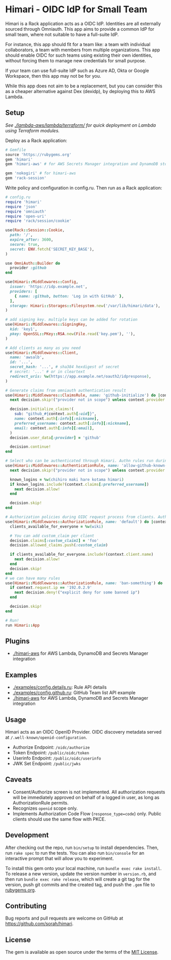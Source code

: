 # Himari - OIDC IdP for Small Team

Himari is a Rack application acts as a OIDC IdP. Identities are all externally sourced through Omniauth. This app aims to provide a common IdP for small team, where not suitable to have a full-suite IdP.

For instance, this app should fit for a team like: a team with individual collaborators, a team with members from multiple organizations. This app should enable OIDC for such teams using existing their own identities, without forcing them to manage new credentials for small purpose.

If your team can use full-suite IdP such as Azure AD, Okta or Google Workspace, then this app may not be for you.

While this app does not aim to be a replacement, but you can consider this as a cheaper alternative against Dex (dexidp), by deploying this to AWS Lambda.

## Setup

<i>See [./lambda-aws/lambda/terraform/](./lambda-aws/lambda/terraform/) for quick deployment on Lambda using Terraform modules.</i>

Deploy as a Rack application:

```ruby
# Gemfile
source 'https://rubygems.org'
gem 'himari'
gem 'himari-aws' # for AWS Secrets Manager integration and DynamoDB storage backend

gem 'nokogiri' # for himari-aws
gem 'rack-session'
```

Write policy and configuration in config.ru. Then run as a Rack application:

```ruby
# config.ru
require 'himari'
require 'json'
require 'omniauth'
require 'open-uri'
require 'rack/session/cookie'

use(Rack::Session::Cookie,
  path: '/',
  expire_after: 3600,
  secure: true,
  secret: ENV.fetch('SECRET_KEY_BASE'),
)

use OmniAuth::Builder do
  provider :github
end

use(Himari::Middlewares::Config,
  issuer: 'https://idp.example.net',
  providers: [
    { name: :github, button: 'Log in with GitHub' },
  ],
  storage: Himari::Storages::Filesystem.new('/var/lib/himari/data'),
)

# add signing key. multiple keys can be added for rotation
use(Himari::Middlewares::SigningKey,
  kid: 'key1',
  pkey: OpenSSL::PKey::RSA.new(File.read('key.pem'), ''),
)

# Add clients as many as you need
use(Himari::Middlewares::Client,
  name: 'awsalb',
  id: '...',
  secret_hash: '...', # sha384 hexdigest of secret
  # secret: '...' # or in cleartext
  redirect_uris: %w(https://app.example.net/oauth2/idpresponse),
)

# Generate claims from omniauth authentication result
use(Himari::Middlewares::ClaimsRule, name: 'github-initialize') do |context, decision|
  next decision.skip!("provider not in scope") unless context.provider == 'github'

  decision.initialize_claims!(
    sub: "github_#{context.auth[:uid]}",
    name: context.auth[:info][:nickname],
    preferred_username: context.auth[:info][:nickname],
    email: context.auth[:info][:email],
  )
  decision.user_data[:provider] = 'github'

  decision.continue!
end

# Select who can be authenticated through Himari. Authn rules run during omniauth callback
use(Himari::Middlewares::AuthenticationRule, name: 'allow-github-known-members') do |context, decision|
  next decision.skip!("provider not in scope") unless context.provider == 'github'

  known_logins = %w(chihiro maki hare kotama himari)
  if known_logins.include?(context.claims[:preferred_username])
    next decision.allow!
  end

  decision.skip!
end

# Authorization policies during OIDC request process from clients. Authz rules run during oidc authorization
use(Himari::Middlewares::AuthorizationRule, name: 'default') do |context, decision|
  clients_available_for_everyone = %w(wiki)

  # You can add custom_claim per client
  decision.claims[:custom_claim1] = 'foo'
  decision.allowed_claims.push(:custom_claim)

  if clients_available_for_everyone.include?(context.client.name)
    next decision.allow! 
  end
  decision.skip!
end
# we can have many rules
use(Himari::Middlewares::AuthorizationRule, name: 'ban-something') do |context, decision|
  if context.request.ip == '192.0.2.9'
    next decision.deny!("explicit deny for some banned ip")
  end

  decision.skip!
end

# Run!
run Himari::App
```

## Plugins

- [./himari-aws]() for AWS Lambda, DynamoDB and Secrets Manager integration

## Examples

- [./examples/config.details.ru](): Rule API details
- [./examples/config.github.ru](): GitHub Team list API example
- [./himari-aws]() for AWS Lambda, DynamoDB and Secrets Manager integration

## Usage

Himari acts as an OIDC OpenID Provider. OIDC discovery metadata served at `/.well-known/openid-configuration`.

- Authorize Endpoint: `/oidc/authorize`
- Token Endpoint: `/public/oidc/token`
- Userinfo Endpoint: `/public/oidc/userinfo`
- JWK Set Endpoint: `/public/jwks`

## Caveats

- Consent/Authorize screen is not implemented. All authorization requests will be immediately approved on behalf of a logged in user, as long as AuthorizationRule permits.
- Recognizes `openid` scope only.
- Implements Authorization Code Flow (`response_type=code`) only. Public clients should use the same flow with PKCE.

## Development

After checking out the repo, run `bin/setup` to install dependencies. Then, run `rake spec` to run the tests. You can also run `bin/console` for an interactive prompt that will allow you to experiment.

To install this gem onto your local machine, run `bundle exec rake install`. To release a new version, update the version number in `version.rb`, and then run `bundle exec rake release`, which will create a git tag for the version, push git commits and the created tag, and push the `.gem` file to [rubygems.org]().

## Contributing

Bug reports and pull requests are welcome on GitHub at https://github.com/sorah/himari.

## License

The gem is available as open source under the terms of the [MIT License](https://opensource.org/licenses/MIT).
